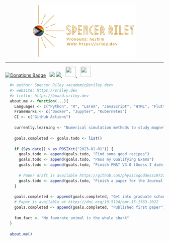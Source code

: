 <p align="center">
  <a href="https://sriley.dev"><img src="./GHBanner_v3.png" width="65%"></a>
<br>
  <hr>
  <!-- [![Typing SVG](https://readme-typing-svg.herokuapp.com/?lines=I'm+a+student+at+Montana+State;Second+line+of+text)](https://git.io/typing-svg)
 -->
<a href="https://www.buymeacoffee.com/pharaohcola13"><img src="https://github.com/k4m4/donations/blob/master/images/badge.svg" alt="Donations Badge" height="28"></a>&nbsp;&nbsp;
<a href="https://board.sriley.dev" target="_blank"><img src="https://img.shields.io/badge/My%20Dev%20Board-007AC0?style=for-the-badge&logo=Trello&logoColor=white"></a>
  <a href="https://sriley.dev">
    <img src="https://img.shields.io/badge/website%20-%234285F4.svg?&style=for-the-badge&logo=chrome&logoColor=white"/>
  </a>&nbsp;&nbsp;
  <a href="https://rgate.sriley.dev">
   <img height="32" width="32" src="https://cdn.simpleicons.org/Researchgate/00CCBB" />
  </a>&nbsp;&nbsp;
  <a href="https://orcid.org/0000-0001-7949-9163">
    <img height="32" width="32" src="https://cdn.simpleicons.org/Orcid/A6CE39" />
  </a>
</div>

```R
  #> author: Spencer Riley <academic@sriley.dev>
  #> website: https://sriley.dev
  #> trello: https://board.sriley.dev
  about.me <- function(...){
    Languages <- c("Python", "R", "LaTeX", "JavaScript", "HTML", "Flutter", "C", "IDL")
    FrameWorks <- c("Docker", "Jupyter", "Kubernetes")
    CI <- c("GitHub Actions")

    currently.learning <- "Numerical simulation methods to study magnetohydrodynamics."

    goals.completed <- goals.todo <- list()
       
    if (Sys.date() > as.POSIXct("2023-01-01")) {
      goals.todo <- append(goals.todo, "Find some good recipes")
      goals.todo <- append(goals.todo, "Pass my Qualifying Exams")
      goals.todo <- append(goals.todo, "Finish PMAT V3.0 (Guess I didn't finish this yet)")
      
      # Paper draft is available https://github.com/physicsgoddess1972/Precipitable-Water-Model/blob/paper/paper.pdf
      goals.todo <- append(goals.todo, "Finish a paper for the Journal of Open Source Software")
    }

    goals.completed <- append(goals.completed, "Get into graduate school")
    # Paper is available at https://doi.org/10.5194/amt-15-1563-2022
    goals.completed <- append(goals.completed, "Published first paper")

    fun.fact <- "My favorate animal is the whale shark"
  }
  
  about.me()
  
```
